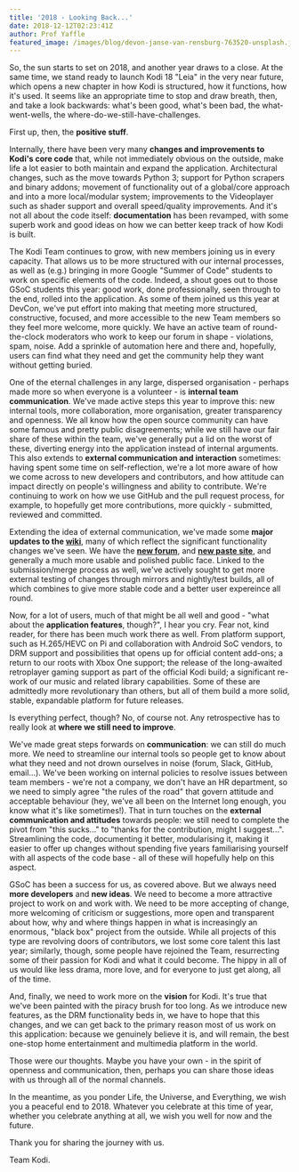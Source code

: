 ```yaml
---
title: '2018 - Looking Back...'
date: 2018-12-12T02:23:41Z
author: Prof Yaffle
featured_image: /images/blog/devon-janse-van-rensburg-763520-unsplash.jpg
---
```

So, the sun starts to set on 2018, and another year draws to a close. At the same time, we stand ready to launch Kodi 18 "Leia" in the very near future, which opens a new chapter in how Kodi is structured, how it functions, how it's used. It seems like an appropriate time to stop and draw breath, then, and take a look backwards: what's been good, what's been bad, the what-went-wells, the where-do-we-still-have-challenges.

 First up, then, the **positive stuff**. 

 Internally, there have been very many **changes and improvements to Kodi's core code** that, while not immediately obvious on the outside, make life a lot easier to both maintain and expand the application. Architectural changes, such as the move towards Python 3; support for Python scrapers and binary addons; movement of functionality out of a global/core approach and into a more local/modular system; improvements to the Videoplayer such as shader support and overall speed/quality improvements. And it's not all about the code itself: **documentation** has been revamped, with some superb work and good ideas on how we can better keep track of how Kodi is built.

 The Kodi Team continues to grow, with new members joining us in every capacity. That allows us to be more structured with our internal processes, as well as (e.g.) bringing in more Google "Summer of Code" students to work on specific elements of the code. Indeed, a shout goes out to those GSoC students this year: good work, done professionally, seen through to the end, rolled into the application. As some of them joined us this year at DevCon, we've put effort into making that meeting more structured, constructive, focused, and more accessible to the new Team members so they feel more welcome, more quickly. We have an active team of round-the-clock moderators who work to keep our forum in shape - violations, spam, noise. Add a sprinkle of automation here and there and, hopefully, users can find what they need and get the community help they want without getting buried.

 One of the eternal challenges in any large, dispersed organisation - perhaps made more so when everyone is a volunteer - is **internal team communication**. We've made active steps this year to improve this: new internal tools, more collaboration, more organisation, greater transparency and openness. We all know how the open source community can have some famous and pretty public disagreements; while we still have our fair share of these within the team, we've generally put a lid on the worst of these, diverting energy into the application instead of internal arguments. This also extends to **external communication and interaction** sometimes: having spent some time on self-reflection, we're a lot more aware of how we come across to new developers and contributors, and how attitude can impact directly on people's willingness and ability to contribute. We're continuing to work on how we use GitHub and the pull request process, for example, to hopefully get more contributions, more quickly - submitted, reviewed and committed.

 Extending the idea of external communication, we've made some **major updates to the [wiki](https://kodi.wiki/view/Main_Page)**, many of which reflect the significant functionality changes we've seen. We have the [**new forum**](https://forum.kodi.tv/), and [**new paste site**](https://paste.kodi.tv/), and generally a much more usable and polished public face. Linked to the submission/merge process as well, we've actively sought to get more external testing of changes through mirrors and nightly/test builds, all of which combines to give more stable code and a better user expereince all round.

 Now, for a lot of users, much of that might be all well and good - "what about the **application features**, though?", I hear you cry. Fear not, kind reader, for there has been much work there as well. From platform support, such as H.265/HEVC on Pi and collaboration with Android SoC vendors, to DRM support and possibilities that opens up for official content add-ons; a return to our roots with Xbox One support; the release of the long-awaited retroplayer gaming support as part of the official Kodi build; a significant re-work of our music and related library capabilities. Some of these are admittedly more revolutionary than others, but all of them build a more solid, stable, expandable platform for future releases.

  

 Is everything perfect, though? No, of course not. Any retrospective has to really look at **where we still need to improve**.

 We've made great steps forwards on **communication**: we can still do much more. We need to streamline our internal tools so people get to know about what they need and not drown ourselves in noise (forum, Slack, GitHub, email...). We've been working on internal policies to resolve issues between team members - we're not a company, we don't have an HR department, so we need to simply agree "the rules of the road" that govern attitude and acceptable behaviour (hey, we've all been on the Internet long enough, you know what it's like sometimes!). That in turn touches on the **external communication and attitudes** towards people: we still need to complete the pivot from "this sucks..." to "thanks for the contribution, might I suggest...". Streamlining the code, documenting it better, modularising it, making it easier to offer up changes without spending five years familiarising yourself with all aspects of the code base - all of these will hopefully help on this aspect.

 GSoC has been a success for us, as covered above. But we always need **more developers** and **new ideas**. We need to become a more attractive project to work on and work with. We need to be more accepting of change, more welcoming of criticism or suggestions, more open and transparent about how, why and where things happen in what is increasingly an enormous, "black box" project from the outside. While all projects of this type are revolving doors of contributors, we lost some core talent this last year; similarly, though, some people have rejoined the Team, resurrecting some of their passion for Kodi and what it could become. The hippy in all of us would like less drama, more love, and for everyone to just get along, all of the time. 

 And, finally, we need to work more on the **vision** for Kodi. It's true that we've been painted with the piracy brush for too long. As we introduce new features, as the DRM functionality beds in, we have to hope that this changes, and we can get back to the primary reason most of us work on this application: because we genuinely believe it is, and will remain, the best one-stop home entertainment and multimedia platform in the world.

  

 Those were our thoughts. Maybe you have your own - in the spirit of openness and communication, then, perhaps you can share those ideas with us through all of the normal channels.

 In the meantime, as you ponder Life, the Universe, and Everything, we wish you a peaceful end to 2018. Whatever you celebrate at this time of year, whether you celebrate anything at all, we wish you well for now and the future. 

 Thank you for sharing the journey with us.

 Team Kodi.

  

 